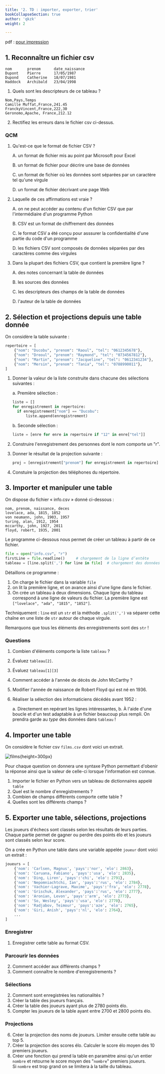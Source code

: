 ```yaml
---
title: '2. TD : importer, exporter, trier'
bookCollapseSection: true
author: 'qkzk'
weight: 2

---
```


pdf : [pour impression](./2_td.pdf)

## 1. Reconnaître un fichier csv

```
nom       prenom      date_naissance
Dupont    Pierre      17/05/1987
Dupond    Catherine   18/07/1981
Haddock   Archibald   23/04/1998
```

1. Quels sont les descripteurs de ce tableau ?

```
Nom,Pays,Temps
Camille Muffat,France,241.45
FranckyVincent,France,222,30
Geronomo,Apache, France,212.12
```

2. Rectifiez les erreurs dans le fichier csv ci-dessus.

### QCM

1. Qu'est-ce que le format de fichier CSV ?

    A. un format de fichier mis au point par Microsoft pour Excel

    B. un format de fichier pour décrire une base de données

    C. un format de fichier où les données sont séparées par un caractère tel qu'une virgule

    D. un format de fichier décrivant une page Web

2. Laquelle de ces affirmations est vraie ?

    A. on ne peut accéder au contenu d'un fichier CSV que par l'intermédiaire d'un programme Python

    B. CSV est un format de chiffrement des données

    C. le format CSV a été conçu pour asssurer la confidentialité d'une partie du code d'un programme

    D. les fichiers CSV sont composés de données séparées par des caractères comme des virgules

3. Dans la plupart des fichiers CSV, que contient la première ligne ?

    A. des notes concernant la table de données

    B. les sources des données

    C. les descripteurs des champs de la table de données

    D. l'auteur de la table de données


## 2. Sélection et projections depuis une table donnée

On considère la table suivante :

```python
repertoire = [
    {"nom": "Ducobu", "prenom": "Raoul", "tel": "0612345678"},
    {"nom": "Dreoul", "prenom": "Raymond", "tel": "0734567812"},
    {"nom": "Martin", "prenom": "Jacqueline", "tel": "0612341234"},
    {"nom": "Mersin", "prenom": "Tania", "tel": "0788990011"},
]
```

1. Donner la valeur de la liste construite dans chacune des sélections suivantes :

    a. Première sélection :

    ```python
    liste = []
    for enregistrement in repertoire:
      if enregistrement["nom"] == "Ducobu":
          liste.append(enregistrement)
    ```

    b. Seconde sélection :

    ```python
    liste = [enre for enre in repertoire if "12" in enre["tel"]]
    ```

2. Construire l'enregistrement des personnes dont le nom comporte un "r".

3. Donner le résultat de la projection suivante :


    ```python
    proj = [enregistrement["prenom"] for enregistrement in repertoire]
    ```

4. Constuire la projection des téléphones du répertoire.



## 3. Importer et manipuler une table


On dispose du fichier « info.csv » donné ci-dessous :

```
nom, prenom, naissance, deces
lovelace, ada, 1815, 1852
von neumann, john, 1903, 1957
turing, alan, 1912, 1954
mccarthy, john, 1927, 2011
floyd, robert, 1935, 2001
```

Le programme ci-dessous nous permet de créer un tableau à partir de ce fichier.

```python
file = open("info.csv", "r")
firstLine = file.readline()	    # chargement de la ligne d’entête
tableau = [line.split(',') for line in file]  # chargement des données
```

Détaillons ce programme :

1. On charge le fichier dans la variable `file`
2. on lit la première ligne, et on avance ainsi d'une ligne dans le fichier.
3. On crée un tableau à deux dimensions. Chaque ligne du tableau correspond
 à une ligne de valeurs du fichier. La première ligne est 
 `["lovelace", "ada", "1815", "1852"]`.

  Techniquement : `line` est un `str` et la méthode `.split(',')` va séparer
  cette chaîne en une liste de `str` autour de chaque virgule.

 Remarquons que tous les éléments des enregistrements sont des `str` !

### Questions

1. Combien d'éléments comporte la liste `tableau` ?
2. Évaluez `tableau[2]`.
3. Évaluez `tableau[1][3]`
4. Comment accéder à l'année de décès de John McCarthy ?
5. Modifier l'année de naissance de Robert Floyd qui est né en 1936.
6. Réaliser la sélection des informaticiens décédés avant 1952 :

    a. Directement en repérant les lignes intéressantes,
    b. À l'aide d'une boucle et d'un test adaptable à un fichier beaucoup
      plus rempli. On prendra garde au _type_ des données dans `tableau` !


## 4. Importer une table

On considère le fichier csv `films.csv` dont voici un extrait.

![films](/uploads/docsnsi/table_csv/data-visualization-movies_csv-1024x686.png){height=300px}

Pour chaque question on donnera une syntaxe Python permettant d'obenir la
réponse ainsi que la valeur de celle-ci lorsque l'information est connue.


1. Importer le fichier en Python vers un tableau de dictionnaires appelé `table`
2. Quel est le nombre d'enregistrements ?
3. Combien de champs différents comporte cette table ?
3. Quelles sont les différents champs ?

## 5. Exporter une table, sélections, projections

Les joueurs d'échecs sont classés selon les résultats de leurs parties.
Chaque partie permet de gagner ou perdre des points élo et les joueurs
sont classés selon leur score.

On a crée en Python une table dans une variable appelée `joueur` dont voici
un extrait :

```python
joueurs = [
    {'nom': 'Carlsen, Magnus', 'pays':'nor', 'elo': 2863},
    {'nom': 'Caruana, Fabiano', 'pays':'usa', 'elo': 2835},
    {'nom': 'Ding, Liren', 'pays':'chi', 'elo': 2791},
    {'nom': 'Nepomniachtchi, Ian', 'pays':'rus', 'elo': 2784},
    {'nom': 'Vachier-Lagrave, Maxime', 'pays':'fra', 'elo': 2778},
    {'nom': 'Grischuk, Alexander', 'pays':'rus', 'elo': 2777},
    {'nom': 'Aronian, Levon', 'pays':'arm', 'elo': 2773},
    {'nom': 'So, Wesley', 'pays':'usa', 'elo': 2770},
    {'nom': 'Radjabov, Teimour', 'pays':'aze', 'elo': 2765},
    {'nom': 'Giri, Anish', 'pays':'nl', 'elo': 2764},
    ...
]
```

### Enregistrer

1. Enregistrer cette table au format CSV.

### Parcourir les données

2. Comment accéder aux différents champs ?
3. Comment connaître le nombre d'enregistrements ?

### Sélections

2. Comment sont enregistrées les nationalités ?
3. Créer la table des joueurs français.
4. Créer la table des joueurs ayant plus de 2780 points élo.
5. Compter les joueurs de la table ayant entre 2700 et 2800 points élo.

### Projections

6. Créer la projection des noms de joueurs. Limiter ensuite cette table
    au top 5.
7. Créer la projection des scores élo. Calculer le score élo moyen des 10
    premiers joueurs.
8. Créer une fonction qui prend la table en paramètre ainsi qu'un entier
    `nombre` et retourne le score moyen des "`nombre`" premiers joueurs.\
    Si `nombre` est trop grand on se limitera à la taille du tableau.
